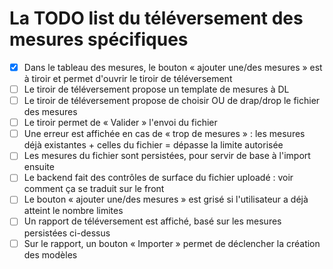 # La TODO list du téléversement des mesures spécifiques

- [x] Dans le tableau des mesures, le bouton « ajouter une/des mesures » est à tiroir et permet d'ouvrir le tiroir de téléversement
- [ ] Le tiroir de téléversement propose un template de mesures à DL
- [ ] Le tiroir de téléversement propose de choisir OU de drap/drop le fichier des mesures
- [ ] Le tiroir permet de « Valider » l'envoi du fichier
- [ ] Une erreur est affichée en cas de « trop de mesures » : les mesures déjà existantes + celles du fichier = dépasse la limite autorisée
- [ ] Les mesures du fichier sont persistées, pour servir de base à l'import ensuite
- [ ] Le backend fait des contrôles de surface du fichier uploadé : voir comment ça se traduit sur le front
- [ ] Le bouton « ajouter une/des mesures » est grisé si l'utilisateur a déjà atteint le nombre limites
- [ ] Un rapport de téléversement est affiché, basé sur les mesures persistées ci-dessus
- [ ] Sur le rapport, un bouton « Importer » permet de déclencher la création des modèles
